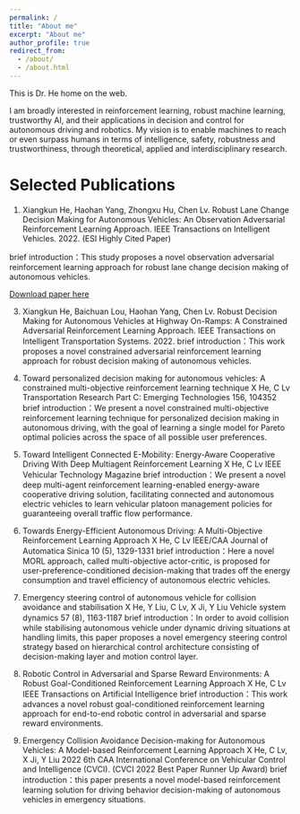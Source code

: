 ```yaml
---
permalink: /
title: "About me"
excerpt: "About me"
author_profile: true
redirect_from: 
  - /about/
  - /about.html
---
```


This is Dr. He home on the web.

I am broadly interested in reinforcement learning, robust machine learning, trustworthy AI, and their applications in decision and control for autonomous driving and robotics. My vision is to enable machines to reach or even surpass humans in terms of intelligence, safety, robustness and trustworthiness, through theoretical, applied and interdisciplinary research. 

Selected Publications
======
1. Xiangkun He, Haohan Yang, Zhongxu Hu, Chen Lv. Robust Lane Change Decision Making for Autonomous Vehicles: An Observation Adversarial Reinforcement Learning Approach. IEEE Transactions on Intelligent Vehicles. 2022. (ESI Highly Cited Paper)

brief introduction：This study proposes a novel observation adversarial reinforcement learning approach for robust lane change decision making of autonomous vehicles.

[Download paper here](https://www.researchgate.net/publication/359776714_Robust_Lane_Change_Decision_Making_for_Autonomous_Vehicles_An_Observation_Adversarial_Reinforcement_Learning_Approach)

3. Xiangkun He, Baichuan Lou, Haohan Yang, Chen Lv. Robust Decision Making for Autonomous Vehicles at Highway On-Ramps: A Constrained Adversarial Reinforcement Learning Approach. IEEE Transactions on Intelligent Transportation Systems. 2022.
brief introduction：This work proposes a novel constrained adversarial reinforcement learning approach for robust decision making of autonomous vehicles. 

4. Toward personalized decision making for autonomous vehicles: A constrained multi-objective reinforcement learning technique
X He, C Lv
Transportation Research Part C: Emerging Technologies 156, 104352
brief introduction：We present a novel constrained multi-objective reinforcement learning technique for personalized decision making in autonomous driving, with the goal of learning a single model for Pareto optimal policies across the space of all possible user preferences. 

5. Toward Intelligent Connected E-Mobility: Energy-Aware Cooperative Driving With Deep Multiagent Reinforcement Learning
X He, C Lv
IEEE Vehicular Technology Magazine
brief introduction：We present a novel deep multi-agent reinforcement learning-enabled energy-aware cooperative driving solution, facilitating connected and autonomous electric vehicles to learn vehicular platoon management policies for guaranteeing overall traffic flow performance. 

6. Towards Energy-Efficient Autonomous Driving: A Multi-Objective Reinforcement Learning Approach
X He, C Lv
IEEE/CAA Journal of Automatica Sinica 10 (5), 1329-1331
brief introduction：Here a novel MORL approach, called multi-objective actor-critic, is proposed for user-preference-conditioned decision-making that trades off the energy consumption and travel efficiency of autonomous electric vehicles.

7. Emergency steering control of autonomous vehicle for collision avoidance and stabilisation
X He, Y Liu, C Lv, X Ji, Y Liu
Vehicle system dynamics 57 (8), 1163-1187
brief introduction：In order to avoid collision while stabilising autonomous vehicle under dynamic driving situations at handling limits, this paper proposes a novel emergency steering control strategy based on hierarchical control architecture consisting of decision-making layer and motion control layer.

8. Robotic Control in Adversarial and Sparse Reward Environments: A Robust Goal-Conditioned Reinforcement Learning Approach
X He, C Lv
IEEE Transactions on Artificial Intelligence
brief introduction：This work advances a novel robust goal-conditioned reinforcement learning approach for end-to-end robotic control in adversarial and sparse reward environments.

9. Emergency Collision Avoidance Decision-making for Autonomous Vehicles: A Model-based Reinforcement Learning Approach
X He, C Lv, X Ji, Y Liu
2022 6th CAA International Conference on Vehicular Control and Intelligence (CVCI). (CVCI 2022 Best Paper Runner Up Award)
brief introduction：this paper presents a novel model-based reinforcement learning solution for driving behavior decision-making of autonomous vehicles in emergency situations. 

